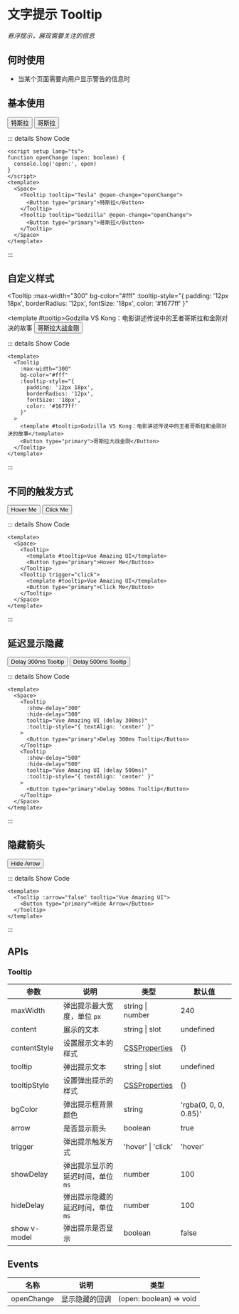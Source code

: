 # 文字提示 Tooltip

<BackTop />
<Watermark fullscreen content="Vue Amazing UI" />

*悬浮提示，展现需要关注的信息*

## 何时使用

- 当某个页面需要向用户显示警告的信息时

<script setup lang="ts">
function openChange (open: boolean) {
  console.log('open:', open)
}
</script>

## 基本使用

<Space>
  <Tooltip tooltip="Tesla" @open-change="openChange">
    <Button type="primary">特斯拉</Button>
  </Tooltip>
  <Tooltip tooltip="Godzilla" @open-change="openChange">
    <Button type="primary">哥斯拉</Button>
  </Tooltip>
</Space>

::: details Show Code

```vue
<script setup lang="ts">
function openChange (open: boolean) {
  console.log('open:', open)
}
</script>
<template>
  <Space>
    <Tooltip tooltip="Tesla" @open-change="openChange">
      <Button type="primary">特斯拉</Button>
    </Tooltip>
    <Tooltip tooltip="Godzilla" @open-change="openChange">
      <Button type="primary">哥斯拉</Button>
    </Tooltip>
  </Space>
</template>
```

:::

## 自定义样式

<Tooltip
  :max-width="300"
  bg-color="#fff"
  :tooltip-style="{
    padding: '12px 18px',
    borderRadius: '12px',
    fontSize: '18px',
    color: '#1677ff'
  }"
>
  <template #tooltip>Godzilla VS Kong：电影讲述传说中的王者哥斯拉和金刚对决的故事</template>
  <Button type="primary">哥斯拉大战金刚</Button>
</Tooltip>

::: details Show Code

```vue
<template>
  <Tooltip
    :max-width="300"
    bg-color="#fff"
    :tooltip-style="{
      padding: '12px 18px',
      borderRadius: '12px',
      fontSize: '18px',
      color: '#1677ff'
    }"
  >
    <template #tooltip>Godzilla VS Kong：电影讲述传说中的王者哥斯拉和金刚对决的故事</template>
    <Button type="primary">哥斯拉大战金刚</Button>
  </Tooltip>
</template>
```

:::

## 不同的触发方式

<Space>
  <Tooltip>
    <template #tooltip>Vue Amazing UI</template>
    <Button type="primary">Hover Me</Button>
  </Tooltip>
  <Tooltip trigger="click">
    <template #tooltip>Vue Amazing UI</template>
    <Button type="primary">Click Me</Button>
  </Tooltip>
</Space>

::: details Show Code

```vue
<template>
  <Space>
    <Tooltip>
      <template #tooltip>Vue Amazing UI</template>
      <Button type="primary">Hover Me</Button>
    </Tooltip>
    <Tooltip trigger="click">
      <template #tooltip>Vue Amazing UI</template>
      <Button type="primary">Click Me</Button>
    </Tooltip>
  </Space>
</template>
```

:::

## 延迟显示隐藏

<Space>
  <Tooltip
    :show-delay="300"
    :hide-delay="300"
    tooltip="Vue Amazing UI (delay 300ms)"
    :tooltip-style="{ textAlign: 'center' }"
  >
    <Button type="primary">Delay 300ms Tooltip</Button>
  </Tooltip>
  <Tooltip
    :show-delay="500"
    :hide-delay="500"
    tooltip="Vue Amazing UI (delay 500ms)"
    :tooltip-style="{ textAlign: 'center' }"
  >
    <Button type="primary">Delay 500ms Tooltip</Button>
  </Tooltip>
</Space>

::: details Show Code

```vue
<template>
  <Space>
    <Tooltip
      :show-delay="300"
      :hide-delay="300"
      tooltip="Vue Amazing UI (delay 300ms)"
      :tooltip-style="{ textAlign: 'center' }"
    >
      <Button type="primary">Delay 300ms Tooltip</Button>
    </Tooltip>
    <Tooltip
      :show-delay="500"
      :hide-delay="500"
      tooltip="Vue Amazing UI (delay 500ms)"
      :tooltip-style="{ textAlign: 'center' }"
    >
      <Button type="primary">Delay 500ms Tooltip</Button>
    </Tooltip>
  </Space>
</template>
```

:::

## 隐藏箭头

<Tooltip :arrow="false" tooltip="Vue Amazing UI">
  <Button type="primary">Hide Arrow</Button>
</Tooltip>

::: details Show Code

```vue
<template>
  <Tooltip :arrow="false" tooltip="Vue Amazing UI">
    <Button type="primary">Hide Arrow</Button>
  </Tooltip>
</template>
```

:::

## APIs

### Tooltip

参数 | 说明 | 类型 | 默认值
-- | -- | -- | --
maxWidth | 弹出提示最大宽度，单位 `px` | string &#124; number | 240
content | 展示的文本 | string &#124; slot | undefined
contentStyle | 设置展示文本的样式 | [CSSProperties](https://cn.vuejs.org/api/utility-types.html#cssproperties) | {}
tooltip | 弹出提示文本 | string &#124; slot | undefined
tooltipStyle | 设置弹出提示的样式 | [CSSProperties](https://cn.vuejs.org/api/utility-types.html#cssproperties) | {}
bgColor | 弹出提示框背景颜色 | string | 'rgba(0, 0, 0, 0.85)'
arrow | 是否显示箭头 | boolean | true
trigger | 弹出提示触发方式 | 'hover' &#124; 'click' | 'hover'
showDelay | 弹出提示显示的延迟时间，单位 `ms` | number | 100
hideDelay |弹出提示隐藏的延迟时间，单位 `ms` | number | 100
show <Tag color="cyan">v-model</Tag> | 弹出提示是否显示 | boolean | false

## Events

名称 | 说明 | 类型
-- | -- | --
openChange | 显示隐藏的回调 | (open: boolean) => void
